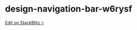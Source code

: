 # design-navigation-bar-w6rysf

[Edit on StackBlitz ⚡️](https://stackblitz.com/edit/design-navigation-bar-w6rysf)